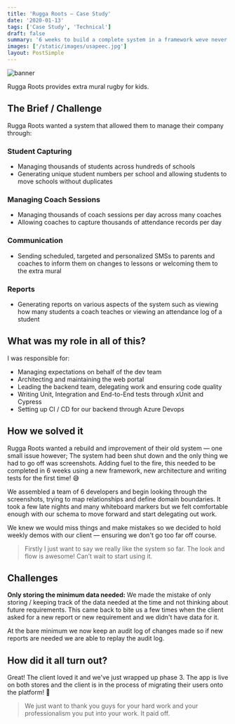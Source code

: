 ```yaml
---
title: 'Rugga Roots — Case Study'
date: '2020-01-13'
tags: ['Case Study', 'Technical']
draft: false
summary: '6 weeks to build a complete system in a framework weve never used before, using a new architecture and writing tests for the first time, what could go wrong?'
images: ['/static/images/usapeec.jpg']
layout: PostSimple
---
```


![banner](/static/images/ruggaroots/banner.png)

Rugga Roots provides extra mural rugby for kids.

## The Brief / Challenge

Rugga Roots wanted a system that allowed them to manage their company through:

### Student Capturing

- Managing thousands of students across hundreds of schools
- Generating unique student numbers per school and allowing students to move schools without duplicates

### Managing Coach Sessions

- Managing thousands of coach sessions per day across many coaches
- Allowing coaches to capture thousands of attendance records per day

### Communication

- Sending scheduled, targeted and personalized SMSs to parents and coaches to inform them on changes to lessons or welcoming them to the extra mural

### Reports

- Generating reports on various aspects of the system such as viewing how many students a coach teaches or viewing an attendance log of a student

## What was my role in all of this?

I was responsible for:

- Managing expectations on behalf of the dev team
- Architecting and maintaining the web portal
- Leading the backend team, delegating work and ensuring code quality
- Writing Unit, Integration and End-to-End tests through xUnit and Cypress
- Setting up CI / CD for our backend through Azure Devops

## How we solved it

Rugga Roots wanted a rebuild and improvement of their old system — one small issue however; The system had been shut down and the only thing we had to go off was screenshots. Adding fuel to the fire, this needed to be completed in 6 weeks using a new framework, new architecture and writing tests for the first time! 😅

We assembled a team of 6 developers and begin looking through the screenshots, trying to map relationships and define domain boundaries. It took a few late nights and many whiteboard markers but we felt comfortable enough with our schema to move forward and start delegating out work.

We knew we would miss things and make mistakes so we decided to hold weekly demos with our client — ensuring we don't go too far off course.

> Firstly I just want to say we really like the system so far. The look and flow is awesome! Can’t wait to start using it.

## Challenges

**Only storing the minimum data needed:** We made the mistake of only storing / keeping track of the data needed at the time and not thinking about future requirements. This came back to bite us a few times when the client asked for a new report or new requirement and we didn't have data for it.

At the bare minimum we now keep an audit log of changes made so if new reports are needed we are able to replay the audit log.

## How did it all turn out?

Great! The client loved it and we've just wrapped up phase 3. The app is live on both stores and the client is in the process of migrating their users onto the platform! 🥳

> We just want to thank you guys for your hard work and your professionalism you put into your work. It paid off.
